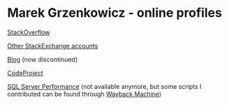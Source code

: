 # Marek Grzenkowicz - online profiles

[StackOverflow](http://stackoverflow.com/users/95/marek-grzenkowicz?tab=profile)

[Other StackExchange accounts](http://stackexchange.com/users/79/marek-grzenkowicz?tab=accounts)

[Blog](http://chopeen.blogspot.com/) (now discontinued)

[CodeProject](http://www.codeproject.com/Members/chopeen)

[SQL Server Performance](http://www.sql-server-performance.com/forum/) (not available anymore, but some scripts I contributed can be found through [Wayback Machine](https://web.archive.org/web/20060315231303/http://www.sql-server-performance.com/forum/forum.asp?FORUM_ID=11))
